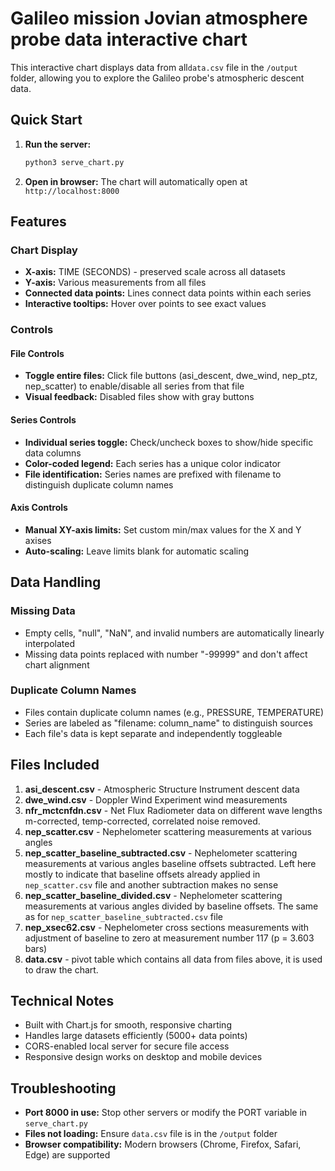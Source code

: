 # Galileo mission Jovian atmosphere probe data interactive chart

This interactive chart displays data from all`data.csv` file in the `/output` folder, allowing you to explore the Galileo probe's atmospheric descent data.

## Quick Start

1. **Run the server:**
   ```bash
   python3 serve_chart.py
   ```

2. **Open in browser:**
   The chart will automatically open at `http://localhost:8000`

## Features

### Chart Display
- **X-axis:** TIME (SECONDS) - preserved scale across all datasets
- **Y-axis:** Various measurements from all files
- **Connected data points:** Lines connect data points within each series
- **Interactive tooltips:** Hover over points to see exact values

### Controls

#### File Controls
- **Toggle entire files:** Click file buttons (asi_descent, dwe_wind, nep_ptz, nep_scatter) to enable/disable all series from that file
- **Visual feedback:** Disabled files show with gray buttons

#### Series Controls
- **Individual series toggle:** Check/uncheck boxes to show/hide specific data columns
- **Color-coded legend:** Each series has a unique color indicator
- **File identification:** Series names are prefixed with filename to distinguish duplicate column names

#### Axis Controls
- **Manual XY-axis limits:** Set custom min/max values for the X and Y axises
- **Auto-scaling:** Leave limits blank for automatic scaling

## Data Handling

### Missing Data
- Empty cells, "null", "NaN", and invalid numbers are automatically linearly interpolated
- Missing data points replaced with number "-99999" and don't affect chart alignment

### Duplicate Column Names
- Files contain duplicate column names (e.g., PRESSURE, TEMPERATURE)
- Series are labeled as "filename: column_name" to distinguish sources
- Each file's data is kept separate and independently toggleable

## Files Included

1. **asi_descent.csv** - Atmospheric Structure Instrument descent data
2. **dwe_wind.csv** - Doppler Wind Experiment wind measurements  
3. **nfr_mctcnfdn.csv** - Net Flux Radiometer data on different wave lengths m-corrected, temp-corrected, correlated noise removed.
4. **nep_scatter.csv** - Nephelometer scattering measurements at various angles
5. **nep_scatter_baseline_subtracted.csv** - Nephelometer scattering measurements at various angles baseline offsets subtracted. Left here mostly to indicate that baseline offsets
   already applied in `nep_scatter.csv` file and another subtraction makes no sense
6. **nep_scatter_baseline_divided.csv**  - Nephelometer scattering measurements at various angles divided by baseline offsets. The same as for `nep_scatter_baseline_subtracted.csv` file
7. **nep_xsec62.csv** - Nephelometer cross sections measurements with adjustment of baseline to zero at measurement number 117 (p = 3.603 bars)
7. **data.csv** - pivot table which contains all data from files above, it is used to draw the chart.


## Technical Notes

- Built with Chart.js for smooth, responsive charting
- Handles large datasets efficiently (5000+ data points)
- CORS-enabled local server for secure file access
- Responsive design works on desktop and mobile devices

## Troubleshooting

- **Port 8000 in use:** Stop other servers or modify the PORT variable in `serve_chart.py`
- **Files not loading:** Ensure `data.csv` file is in the `/output` folder
- **Browser compatibility:** Modern browsers (Chrome, Firefox, Safari, Edge) are supported 
